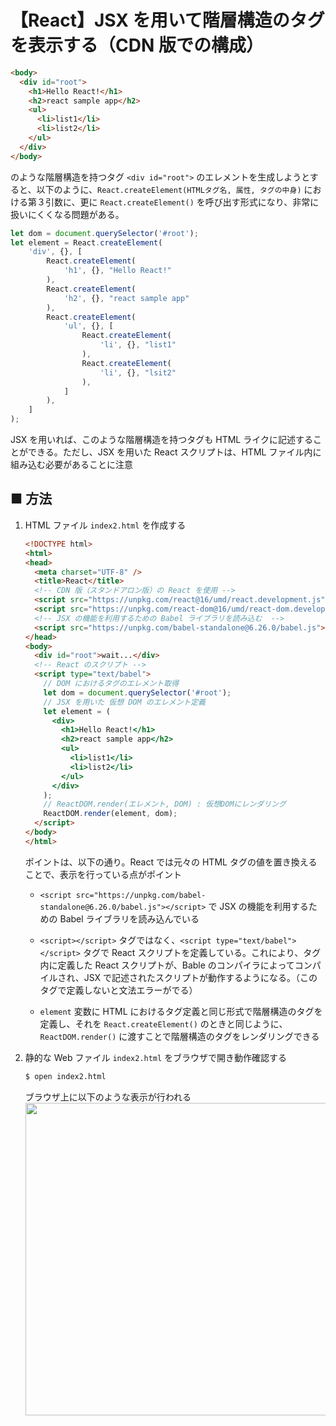 # 【React】JSX を用いて階層構造のタグを表示する（CDN 版での構成）

```html
<body>
  <div id="root">
    <h1>Hello React!</h1>
    <h2>react sample app</h2>
    <ul>
      <li>list1</li>
      <li>list2</li>
    </ul>
  </div>
</body>
```

のような階層構造を持つタグ `<div id="root">` のエレメントを生成しようとすると、以下のように、`React.createElement(HTMLタグ名, 属性, タグの中身)` における第３引数に、更に `React.createElement()` を呼び出す形式になり、非常に扱いにくくなる問題がある。

```js
let dom = document.querySelector('#root');
let element = React.createElement(
    'div', {}, [
        React.createElement(
            'h1', {}, "Hello React!"
        ),
        React.createElement(
            'h2', {}, "react sample app"
        ),
        React.createElement(
            'ul', {}, [
                React.createElement(
                    'li', {}, "list1"
                ),
                React.createElement(
                    'li', {}, "lsit2"
                ),
            ]
        ),
    ]
);
```

JSX を用いれば、このような階層構造を持つタグも HTML ライクに記述することができる。ただし、JSX を用いた React スクリプトは、HTML ファイル内に組み込む必要があることに注意

## ■ 方法

1. HTML ファイル `index2.html` を作成する

    ```html
    <!DOCTYPE html>
    <html>
    <head>
      <meta charset="UTF-8" />
      <title>React</title>
      <!-- CDN 版（スタンドアロン版）の React を使用 -->
      <script src="https://unpkg.com/react@16/umd/react.development.js"></script>
      <script src="https://unpkg.com/react-dom@16/umd/react-dom.development.js"></script>
      <!-- JSX の機能を利用するための Babel ライブラリを読み込む  -->
      <script src="https://unpkg.com/babel-standalone@6.26.0/babel.js"></script>
    </head>
    <body>
      <div id="root">wait...</div>
      <!-- React のスクリプト -->
      <script type="text/babel">
        // DOM におけるタグのエレメント取得
        let dom = document.querySelector('#root');
        // JSX を用いた 仮想 DOM のエレメント定義
        let element = (
          <div>
            <h1>Hello React!</h1>
            <h2>react sample app</h2>
            <ul>
              <li>list1</li>
              <li>list2</li>
            </ul>
          </div>
        );
        // ReactDOM.render(エレメント, DOM) : 仮想DOMにレンダリング
        ReactDOM.render(element, dom);
      </script>
    </body>
    </html>
    ```

    ポイントは、以下の通り。React では元々の HTML タグの値を置き換えることで、表示を行っている点がポイント

    - `<script src="https://unpkg.com/babel-standalone@6.26.0/babel.js"></script>` で JSX の機能を利用するための Babel ライブラリを読み込んでいる

    - `<script></script>` タグではなく、`<script type="text/babel"></script>` タグで React スクリプトを定義している。これにより、タグ内に定義した React スクリプトが、Bable のコンパイラによってコンパイルされ、JSX で記述されたスクリプトが動作するようになる。（このタグで定義しないと文法エラーがでる）

    - `element` 変数に HTML におけるタグ定義と同じ形式で階層構造のタグを定義し、それを `React.createElement()` のときと同じように、`ReactDOM.render()` に渡すことで階層構造のタグをレンダリングできる

2. 静的な Web ファイル `index2.html` をブラウザで開き動作確認する
	```sh
	$ open index2.html
	```

    ブラウザ上に以下のような表示が行われる<br>
    <img src="https://user-images.githubusercontent.com/25688193/137618707-c9b15e9b-1eed-4b18-9b6c-3b1c43a6e75f.png" width="500"><br>


